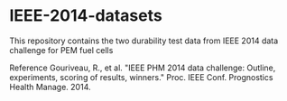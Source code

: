 # IEEE-2014-datasets
This repository contains the two durability test data from IEEE 2014 data challenge for PEM fuel cells

Reference
Gouriveau, R., et al. "IEEE PHM 2014 data challenge: Outline, experiments, scoring of results, winners." Proc. IEEE Conf. Prognostics Health Manage. 2014.
